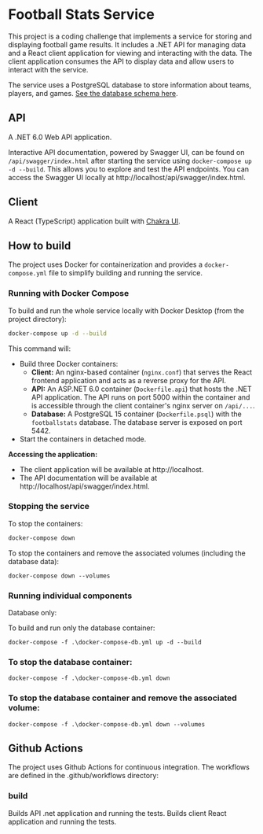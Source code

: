 # Football Stats Service

This project is a coding challenge that implements a service for storing and displaying football game results. It includes a .NET API for managing data and a React client application for viewing and interacting with the data. The client application consumes the API to display data and allow users to interact with the service.

The service uses a PostgreSQL database to store information about teams, players, and games. [See the database schema here](link-to-schema-if-available).

## API

A .NET 6.0 Web API application.

Interactive API documentation, powered by Swagger UI, can be found on `/api/swagger/index.html` after starting the service using `docker-compose up -d --build`. This allows you to explore and test the API endpoints. You can access the Swagger UI locally at http://localhost/api/swagger/index.html.

## Client

A React (TypeScript) application built with [Chakra UI](https://github.com/chakra-ui/chakra-ui/).

## How to build

The project uses Docker for containerization and provides a `docker-compose.yml` file to simplify building and running the service. 

### Running with Docker Compose

To build and run the whole service locally with Docker Desktop (from the project directory):

```bash
docker-compose up -d --build
```

This command will:

* Build three Docker containers:
    * **Client:**  An nginx-based container (`nginx.conf`) that serves the React frontend application and acts as a reverse proxy for the API.
    * **API:**  An ASP.NET 6.0 container (`Dockerfile.api`) that hosts the .NET API application. The API runs on port 5000 within the container and is accessible through the client container's nginx server on `/api/...`.
    * **Database:** A PostgreSQL 15 container (`Dockerfile.psql`) with the `footballstats` database. The database server is exposed on port 5442.
* Start the containers in detached mode.

**Accessing the application:**

* The client application will be available at http://localhost.
* The API documentation will be available at http://localhost/api/swagger/index.html.

### Stopping the service

To stop the containers:
```bash
docker-compose down
```

To stop the containers and remove the associated volumes (including the database data):

```
docker-compose down --volumes
```

### Running individual components
Database only:

To build and run only the database container:

```
docker-compose -f .\docker-compose-db.yml up -d --build
```

### To stop the database container:

```
docker-compose -f .\docker-compose-db.yml down
```

### To stop the database container and remove the associated volume:

```
docker-compose -f .\docker-compose-db.yml down --volumes
```


## Github Actions
The project uses Github Actions for continuous integration. The workflows are defined in the .github/workflows directory:

### build
Builds API .net application and running the tests.
Builds client React application and running the tests.
